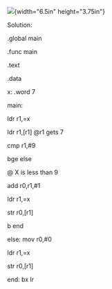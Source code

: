 ![](media/image1.png){width="6.5in" height="3.75in"}

Solution:

.global main

.func main

.text

.data

x: .word 7

main:

ldr r1,=x

ldr r1,\[r1\] \@r1 gets 7

cmp r1,#9

bge else

@ X is less than 9

add r0,r1,#1

ldr r1,=x

str r0,\[r1\]

b end

else: mov r0,#0

ldr r1,=x

str r0,\[r1\]

end: bx lr
